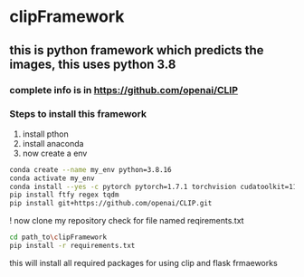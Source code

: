 # clipFramework

## this is python framework which predicts the images, this uses python 3.8

### complete info is in https://github.com/openai/CLIP
### Steps to install this framework
1. install pthon
2. install anaconda
3. now create a env
```bash
conda create --name my_env python=3.8.16
conda activate my_env
conda install --yes -c pytorch pytorch=1.7.1 torchvision cudatoolkit=11.0
pip install ftfy regex tqdm
pip install git+https://github.com/openai/CLIP.git
```

! now clone my repository check for file named reqirements.txt
```bash
cd path_to\clipFramework
pip install -r requirements.txt
```
this will install all required packages for using clip and flask frmaeworks
